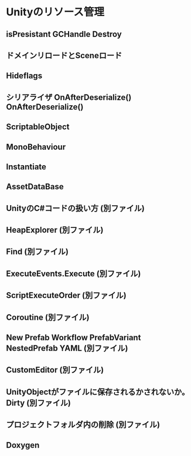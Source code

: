 # Unityのリソース管理

## isPresistant GCHandle Destroy

## ドメインリロードとSceneロード

## Hideflags

## シリアライザ OnAfterDeserialize() OnAfterDeserialize()

## ScriptableObject

## MonoBehaviour

## Instantiate

## AssetDataBase

## UnityのC#コードの扱い方 (別ファイル)

## HeapExplorer (別ファイル)

## Find (別ファイル)

## ExecuteEvents.Execute (別ファイル)

## ScriptExecuteOrder (別ファイル)

## Coroutine (別ファイル)

## New Prefab Workflow PrefabVariant NestedPrefab YAML (別ファイル)

## CustomEditor (別ファイル)

## UnityObjectがファイルに保存されるかされないか。Dirty (別ファイル)

## プロジェクトフォルダ内の削除 (別ファイル)

## Doxygen
